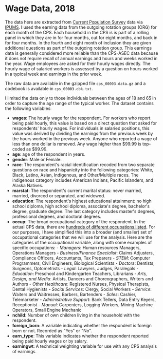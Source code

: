 # Wage Data, 2018

The data here are extracted from [Current Population Survey](https://www.census.gov/programs-surveys/cps.html) data via [IPUMS](https://cps.ipums.org/cps/). I used the earning data from the outgoing rotation groups (ORG) for each month of the CPS. Each household in the CPS is is part of a rolling panel in which they are in for four months, out for eight months, and back in for four months. In the fourth and eight month of inclusion they are given additional questions as part of the outgoing rotation group. This earnings data is generally considered more reliable than the CPS-ASEC data because it does not require recall of annual earnings and hours and weeks worked in the year. Wage employees are asked for their hourly wages directly. The hourly wage of salaried workers is assessed by a question on hours worked in a typical week and earnings in the prior week. 

The raw data are available in the gzipped file `cps_00003.data.gz` and a codebook is available in `cps_00003.cbk.txt`. 

I limited the data only to those individuals between the ages of 18 and 65 in order to capture the age range of the typical worker. The dataset contains the following variables:

- **wages**: The hourly wage for the respondent. For workers who report being paid hourly, this value is based on a direct question that asked for respondents' hourly wages. For individuals in salaried positions, this value was derived by dividing the earnings from the previous week by the hours worked in the previous week. Anyone who reported a wage of less than one dollar is removed. Any wage higher than \$99.99 is top-coded as \$99.99. 
- **age**: age of the respondent in years.
- **gender**: Male or Female.
- **race**: The respondent's racial identification recoded from two separate questions on race and hispanicity into the following categories: White, Black, Latino, Asian, Indigenous, and Other/Multiple races. The indigenous category includes American Indians, Pacific Islanders, and Alaska Natives. 
- **marstat**: The respondent's current marital status: never married, married, divorced or separated, and widowed.
- **education**: The respondent's highest educational attainment: no high school diploma, high school diploma, associate's degree, bachelor's degree, graduate degree. The last category includes master's degrees, professional degrees, and doctoral degrees. 
- **occup**: The broad occupational category of the respondent. In the actual CPS data, there are [hundreds of different occupations listed](https://www.bls.gov/cps/cenocc2010.htm). For our purposes, I have simplified this into a broader (and smaller) set of occupational categories that we will use for the analysis. Here are the categories of the occupational variable, along with some examples of specific occupations:
      - *Managers*: Human resources Managers, Operations Managers
      - *Business/Finance Specialist*: Claims Adjusters, Compliance Officers, Accountants, Tax Preparers
      - *STEM*: Computer Programmers, Civil Engineers, Biological Scientists
      - *Doctors*: Dentists, Surgeons, Optometrists
      - *Legal*: Lawyers, Judges, Paralegals
      - *Education*: Preschool and Kindergarten Teachers, Librarians
      - *Arts, Design, and Media*: Artists, Dancers and Choreographers, Writers and Authors
      - *Other Healthcare*: Registered Nurses, Physical Therapists, Dental Hygienists
      - *Social Services*: Clergy, Social Workers
      - *Service*: Waiters and Waitresses, Barbers, Bartenders
      - *Sales*: Cashier, Telemarketer
      - *Administrative Support*: Bank Tellers, Data Entry Keyers, Receptionist
      - *Manual*: Carpenters, Logging Workers, Mining Machine Operators, Small Engine Mechanic
- **nchild**: Number of own children living in the household with the respondent. 
- **foreign_born**: A variable indicating whether the respondent is foreign born or not. Recorded as "Yes" or "No". 
- **earn_type**: This variable indicates whether the respondent reported being paid hourly wages or by salary. 
- **earningwt**: A technical weighting variable for use with any CPS analysis of earnings. 



